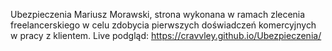 Ubezpieczenia Mariusz Morawski, strona wykonana w ramach zlecenia freelancerskiego w celu zdobycia pierwszych doświadczeń komercyjnych w pracy z klientem.
Live podgląd: https://cravvley.github.io/Ubezpieczenia/
